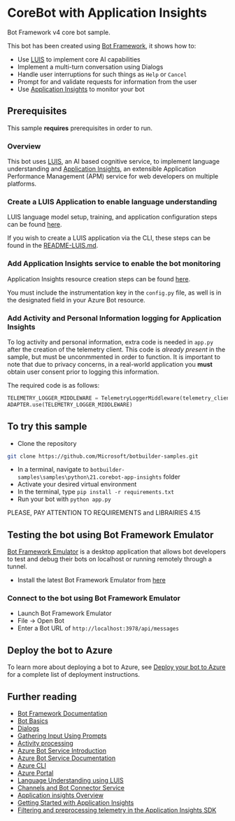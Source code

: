 # CoreBot with Application Insights

Bot Framework v4 core bot sample.

This bot has been created using [Bot Framework](https://dev.botframework.com), it shows how to:

- Use [LUIS](https://www.luis.ai) to implement core AI capabilities
- Implement a multi-turn conversation using Dialogs
- Handle user interruptions for such things as `Help` or `Cancel`
- Prompt for and validate requests for information from the user
- Use [Application Insights](https://docs.microsoft.com/azure/azure-monitor/app/cloudservices) to monitor your bot

## Prerequisites

This sample **requires** prerequisites in order to run.

### Overview

This bot uses [LUIS](https://www.luis.ai), an AI based cognitive service, to implement language understanding
and [Application Insights](https://docs.microsoft.com/azure/azure-monitor/app/cloudservices), an extensible Application Performance Management (APM) service for web developers on multiple platforms.

### Create a LUIS Application to enable language understanding

LUIS language model setup, training, and application configuration steps can be found [here](https://docs.microsoft.com/azure/bot-service/bot-builder-howto-v4-luis?view=azure-bot-service-4.0&tabs=cs).

If you wish to create a LUIS application via the CLI, these steps can be found in the [README-LUIS.md](README-LUIS.md).

### Add Application Insights service to enable the bot monitoring

Application Insights resource creation steps can be found [here](https://docs.microsoft.com/azure/azure-monitor/app/create-new-resource).

You must include the instrumentation key in the `config.py` file, as well is in the designated field in your Azure Bot resource.

### Add Activity and Personal Information logging for Application Insights
To log activity and personal information, extra code is needed in `app.py` after the creation of the telemetry client. This code is *already present* in the sample, but must be unconmmented in order to function. It is important to note that due to privacy concerns, in a real-world application you **must** obtain user consent prior to logging this information.

The required code is as follows:
```python
TELEMETRY_LOGGER_MIDDLEWARE = TelemetryLoggerMiddleware(telemetry_client=TELEMETRY_CLIENT, log_personal_information=True)
ADAPTER.use(TELEMETRY_LOGGER_MIDDLEWARE)
```

## To try this sample

- Clone the repository
```bash
git clone https://github.com/Microsoft/botbuilder-samples.git
```
- In a terminal, navigate to `botbuilder-samples\samples\python\21.corebot-app-insights` folder
- Activate your desired virtual environment
- In the terminal, type `pip install -r requirements.txt`
- Run your bot with `python app.py`

PLEASE, PAY ATTENTION TO REQUIREMENTS and LIBRAIRIES 4.15

## Testing the bot using Bot Framework Emulator

[Bot Framework Emulator](https://github.com/microsoft/botframework-emulator) is a desktop application that allows bot developers to test and debug their bots on localhost or running remotely through a tunnel.

- Install the latest Bot Framework Emulator from [here](https://github.com/Microsoft/BotFramework-Emulator/releases)

### Connect to the bot using Bot Framework Emulator

- Launch Bot Framework Emulator
- File -> Open Bot
- Enter a Bot URL of `http://localhost:3978/api/messages`

## Deploy the bot to Azure

To learn more about deploying a bot to Azure, see [Deploy your bot to Azure](https://aka.ms/azuredeployment) for a complete list of deployment instructions.

## Further reading

- [Bot Framework Documentation](https://docs.botframework.com)
- [Bot Basics](https://docs.microsoft.com/azure/bot-service/bot-builder-basics?view=azure-bot-service-4.0)
- [Dialogs](https://docs.microsoft.com/en-us/azure/bot-service/bot-builder-concept-dialog?view=azure-bot-service-4.0)
- [Gathering Input Using Prompts](https://docs.microsoft.com/en-us/azure/bot-service/bot-builder-prompts?view=azure-bot-service-4.0&tabs=csharp)
- [Activity processing](https://docs.microsoft.com/en-us/azure/bot-service/bot-builder-concept-activity-processing?view=azure-bot-service-4.0)
- [Azure Bot Service Introduction](https://docs.microsoft.com/azure/bot-service/bot-service-overview-introduction?view=azure-bot-service-4.0)
- [Azure Bot Service Documentation](https://docs.microsoft.com/azure/bot-service/?view=azure-bot-service-4.0)
- [Azure CLI](https://docs.microsoft.com/cli/azure/?view=azure-cli-latest)
- [Azure Portal](https://portal.azure.com)
- [Language Understanding using LUIS](https://docs.microsoft.com/en-us/azure/cognitive-services/luis/)
- [Channels and Bot Connector Service](https://docs.microsoft.com/en-us/azure/bot-service/bot-concepts?view=azure-bot-service-4.0)
- [Application insights Overview](https://docs.microsoft.com/azure/azure-monitor/app/app-insights-overview)
- [Getting Started with Application Insights](https://github.com/Microsoft/ApplicationInsights-aspnetcore/wiki/Getting-Started-with-Application-Insights-for-ASP.NET-Core)
- [Filtering and preprocessing telemetry in the Application Insights SDK](https://docs.microsoft.com/azure/azure-monitor/app/api-filtering-sampling)

